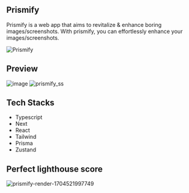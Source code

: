 ## Prismify

Prismify is a web app that aims to revitalize & enhance boring images/screenshots. With prismify, you can effortlessly enhance your images/screenshots.

![Prismify](https://github.com/Sls0n/Prismify/assets/102340248/d37df848-59da-4e26-8dbc-451562ef6c55)


## Preview
![image](https://github.com/Sls0n/Prismify/assets/102340248/5e004ca7-d53a-400e-993c-a34cd9bdc829)
![prismify_ss](https://github.com/Sls0n/Prismify/assets/102340248/33323217-59ba-48a1-a494-09fa8658f354)


## Tech Stacks

- Typescript
- Next
- React
- Tailwind
- Prisma
- Zustand

## Perfect lighthouse score
![prismify-render-1704521997749](https://github.com/Sls0n/Prismify/assets/102340248/1f268d3e-cd9b-4d88-88da-247607ccbc45)



